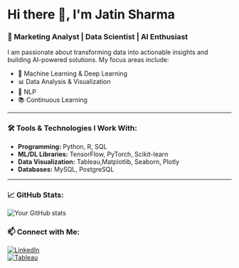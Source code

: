 # Hi there 👋, I'm Jatin Sharma

### 🚀 Marketing Analyst | Data Scientist | AI Enthusiast  

I am passionate about transforming data into actionable insights and building AI-powered solutions. My focus areas include:  
- 🧠 Machine Learning & Deep Learning  
- 📊 Data Analysis & Visualization  
- 📝 NLP 
- 📚 Continuous Learning  

---

### 🛠️ Tools & Technologies I Work With:
- **Programming:** Python, R, SQL  
- **ML/DL Libraries:** TensorFlow, PyTorch, Scikit-learn  
- **Data Visualization:** Tableau,Matplotlib, Seaborn, Plotly  
- **Databases:** MySQL, PostgreSQL

---

### 📈 GitHub Stats:
![Your GitHub stats](https://github-readme-stats.vercel.app/api?username=jatinsharmagit&show_icons=true&theme=radical)

### 📫 Connect with Me:
[![LinkedIn](https://img.shields.io/badge/-LinkedIn-blue?style=flat-square&logo=linkedin&logoColor=white&link=https://linkedin.com/in/yourprofile)](https://www.linkedin.com/in/jatin-sharma03/)   
[![Tableau](https://img.shields.io/badge/-Tableau-blue?style=flat-square&logo=tableau&logoColor=white)](https://public.tableau.com/app/profile/jatin8504/vizzes)


